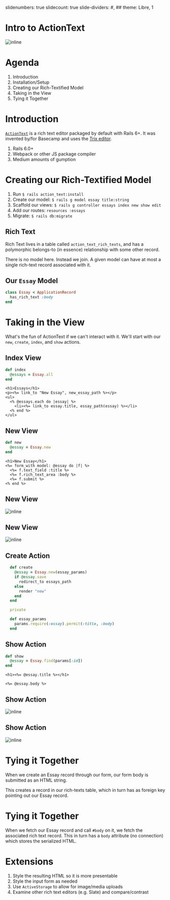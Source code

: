slidenumbers: true
slidecount: true
slide-dividers: #, ##
theme: Libre, 1

# Intro to ActionText

![inline](action_text_images/01.png)

# Agenda

1. Introduction
2. Installation/Setup
3. Creating our Rich-Textified Model
4. Taking in the View
5. Tying it Together

# Introduction

[`ActionText`](https://edgeguides.rubyonrails.org/action_text_overview.html) is a rich text editor packaged by default with Rails 6+. It was invented by/for Basecamp and uses the [Trix editor](https://trix-editor.org/).

1. Rails 6.0+
2. Webpack or other JS package compiler
3. Medium amounts of gumption

# Creating our Rich-Textified Model

1. Run `$ rails action_text:install`
2. Create our model: `$ rails g model essay title:string`
3. Scaffold our views: `$ rails g controller essays index new show edit`
4. Add our routes: `resources :essays`
5. Migrate: `$ rails db:migrate`

## Rich Text

Rich Text lives in a table called `action_text_rich_texts`, and has a polymorphic belongs-to (in essence) relationship with some other record.

There is no model here. Instead we join. A given model can have at most a single rich-text record associated with it.

## Our `Essay` Model

```ruby
class Essay < ApplicationRecord
  has_rich_text :body
end
```

# Taking in the View

What's the fun of ActionText if we can't interact with it. We'll start with our `new`, `create`, `index`, and `show` actions.

## Index View

```ruby
def index
  @essays = Essay.all
end
```

```erb
<h1>Essays</h1>
<p><%= link_to "New Essay", new_essay_path %></p>
<ul>
  <% @essays.each do |essay| %>
    <li><%= link_to essay.title, essay_path(essay) %></li>
  <% end %>
</ul>
```

## New View

```ruby
def new
  @essay = Essay.new
end
```

```erb
<h1>New Essay</h1>
<%= form_with model: @essay do |f| %>
  <%= f.text_field :title %>
  <%= f.rich_text_area :body %>
  <%= f.submit %>
<% end %>
```

## New View

![inline](action_text_images/02.png)

## New View

![inline](action_text_images/03.png)

## Create Action

```ruby
  def create
    @essay = Essay.new(essay_params)
    if @essay.save
      redirect_to essays_path
    else
      render "new"
    end
  end

  private

  def essay_params
    params.require(:essay).permit(:title, :body)
  end
```

## Show Action

```ruby
def show
  @essay = Essay.find(params[:id])
end
```

```erb
<h1><%= @essay.title %></h1>

<%= @essay.body %>
```

## Show Action

![inline](action_text_images/04.png)

## Show Action

![inline](action_text_images/05.png)

# Tying it Together

When we create an Essay record through our form, our form body is submitted as an HTML string.

This creates a record in our rich-texts table, which in turn has as foreign key pointing out our Essay record.

# Tying it Together

When we fetch our Essay record and call `#body` on it, we fetch the associated rich text record. This in turn has a `body` attribute (no connection) which stores the serialized HTML.

# Extensions

1. Style the resulting HTML so it is more presentable
2. Style the input form as needed
3. Use `ActiveStorage` to allow for image/media uploads
4. Examine other rich text editors (e.g. Slate) and compare/contrast
